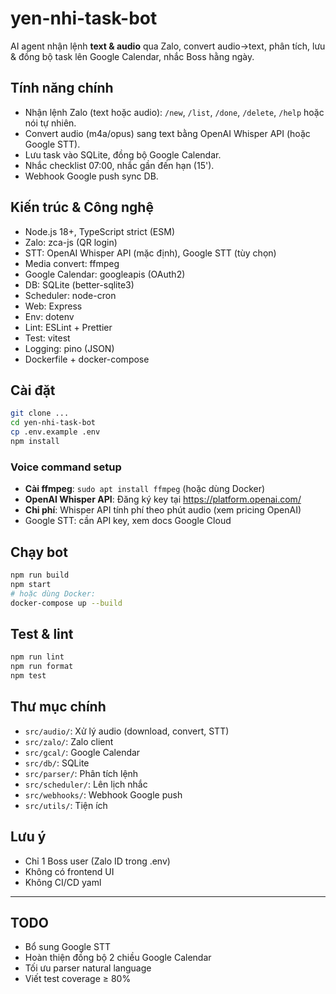 # yen-nhi-task-bot

AI agent nhận lệnh **text & audio** qua Zalo, convert audio→text, phân tích, lưu & đồng bộ task lên Google Calendar, nhắc Boss hằng ngày.

## Tính năng chính

- Nhận lệnh Zalo (text hoặc audio): `/new`, `/list`, `/done`, `/delete`, `/help` hoặc nói tự nhiên.
- Convert audio (m4a/opus) sang text bằng OpenAI Whisper API (hoặc Google STT).
- Lưu task vào SQLite, đồng bộ Google Calendar.
- Nhắc checklist 07:00, nhắc gần đến hạn (15').
- Webhook Google push sync DB.

## Kiến trúc & Công nghệ

- Node.js 18+, TypeScript strict (ESM)
- Zalo: zca-js (QR login)
- STT: OpenAI Whisper API (mặc định), Google STT (tùy chọn)
- Media convert: ffmpeg
- Google Calendar: googleapis (OAuth2)
- DB: SQLite (better-sqlite3)
- Scheduler: node-cron
- Web: Express
- Env: dotenv
- Lint: ESLint + Prettier
- Test: vitest
- Logging: pino (JSON)
- Dockerfile + docker-compose

## Cài đặt

```bash
git clone ...
cd yen-nhi-task-bot
cp .env.example .env
npm install
```

### Voice command setup

- **Cài ffmpeg**: `sudo apt install ffmpeg` (hoặc dùng Docker)
- **OpenAI Whisper API**: Đăng ký key tại https://platform.openai.com/
- **Chi phí**: Whisper API tính phí theo phút audio (xem pricing OpenAI)
- Google STT: cần API key, xem docs Google Cloud

## Chạy bot

```bash
npm run build
npm start
# hoặc dùng Docker:
docker-compose up --build
```

## Test & lint

```bash
npm run lint
npm run format
npm test
```

## Thư mục chính

- `src/audio/`: Xử lý audio (download, convert, STT)
- `src/zalo/`: Zalo client
- `src/gcal/`: Google Calendar
- `src/db/`: SQLite
- `src/parser/`: Phân tích lệnh
- `src/scheduler/`: Lên lịch nhắc
- `src/webhooks/`: Webhook Google push
- `src/utils/`: Tiện ích

## Lưu ý

- Chỉ 1 Boss user (Zalo ID trong .env)
- Không có frontend UI
- Không CI/CD yaml

---

## TODO

- Bổ sung Google STT
- Hoàn thiện đồng bộ 2 chiều Google Calendar
- Tối ưu parser natural language
- Viết test coverage ≥ 80%
